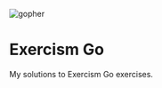 ![gopher](https://c.tenor.com/nzjirRrbOWgAAAAi/gopher-golang.gif)

# Exercism Go

My solutions to Exercism Go exercises.
